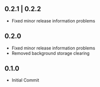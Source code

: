 ## 0.2.1 | 0.2.2

- Fixed minor release information problems

## 0.2.0

- Fixed minor release information problems
- Removed background storage clearing

## 0.1.0

- Initial Commit